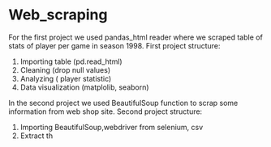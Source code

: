 # Web_scraping
For the first project we used pandas_html reader where we scraped table of stats of player per game in season 1998.
First project structure:
1. Importing table (pd.read_html)
2. Cleaning (drop null values)
3. Analyzing ( player statistic)
4. Data visualization (matplolib, seaborn)


In the second project we used BeautifulSoup function to scrap some information from web shop site. 
Second project structure:
1. Importing BeautifulSoup,webdriver from selenium, csv
2. Extract th

